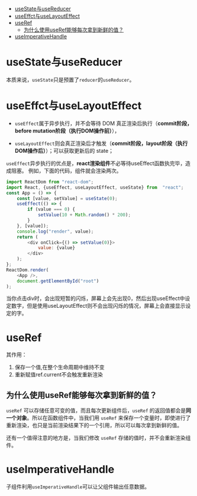 - [useState与useReducer](#usestate与usereducer)
- [useEffct与useLayoutEffect](#useeffct与uselayouteffect)
- [useRef](#useref)
  - [为什么使用useRef能够每次拿到新鲜的值？](#为什么使用useref能够每次拿到新鲜的值)
- [useImperativeHandle](#useimperativehandle)

# useState与useReducer

本质来说，`useState`只是预置了`reducer`的`useReducer`。

# useEffct与useLayoutEffect

- `useEffect`属于异步执行，并不会等待 DOM 真正渲染后执行（**commit阶段，before mutation阶段（执行DOM操作前）**），

- `useLayoutEffect`则会真正渲染后才触发（**commit阶段，layout阶段（执行DOM操作后）**）；可以获取更新后的 state；

`useEffect`异步执行的优点是，**react渲染组件**不必等待useEffect函数执完毕，造成阻塞。
例如，下面的代码，组件就会渲染两次。
```js
import ReactDom from "react-dom";
import React, {useEffect, useLayoutEffect, useState} from  "react";
const App = () => {
    const [value, setValue] = useState(0);
    useEffect(() => {
        if (value === 0) {
            setValue(10 + Math.random() * 200);
        }
    }, [value]);
    console.log("render", value);
    return (
        <div onClick={() => setValue(0)}>
            value: {value}
        </div>
    );
};
ReactDom.render(
    <App />,
    document.getElementById("root")
);
```

当你点击div时，会出现短暂的闪烁，屏幕上会先出现0，然后出现useEffect中设定数字，但是使用useLayoutEffect则不会出现闪烁的情况，屏幕上会直接显示设定的字。

# useRef
其作用：
1. 保存一个值,在整个生命周期中维持不变
2. 重新赋值ref.current不会触发重新渲染

## 为什么使用useRef能够每次拿到新鲜的值？

`useRef` 可以存储任意可变的值，而且每次更新组件后，`useRef` 的返回值都会是**同一个对象**。所以在函数组件中，当我们用 `useRef` 来保存一个变量时，即使进行了重新渲染，也只是当前渲染结果下的一个引用，所以可以每次拿到新鲜的值。

还有一个值得注意的地方是，当我们修改 `useRef` 存储的值时，并不会重新渲染组件。

<!-- ## 介绍

`ref`是reference（引用）的缩写。在React中，我们习惯用ref保存`DOM`。

事实上，任何需要被"引用"的数据都可以保存在ref中，useRef的出现将这种思想进一步发扬光大。

ref作为一种数据结构，有三种类型:

- string：不推荐使用
- function
- {currents: any}

与其他Hook一样，对于`mount`与`update`，useRef对应两个不同dispatcher。

```
function mountRef<T>(initialValue: T): {|current: T|} {
  // 获取当前useRef hook
  const hook = mountWorkInProgressHook();
  // 创建ref
  const ref = {current: initialValue};
  hook.memoizedState = ref;
  return ref;
}

function updateRef<T>(initialValue: T): {|current: T|} {
  // 获取当前useRef hook
  const hook = updateWorkInProgressHook();
  // 返回保存的数据
  return hook.memoizedState;
}
```

useRef仅仅是返回一个包含`current属性`的对象。

## ref的工作流程

在React中，HostComponent、ClassComponent、ForwardRef可以赋值`ref`属性。ref是用来获取真实dom元素或者是组件实例的属性。

```js
// HostComponent
<div ref={domRef}></div>
// ClassComponent / ForwardRef
<App ref={cpnRef} />
```

我们知道`HostComponent`在`commit`阶段的`mutation`阶段执行`DOM`操作。

所以，对应`ref`的更新也是发生在`mutation`阶段。

再进一步，mutation阶段执行DOM操作的依据为effectTag。

所以，对于HostComponent、ClassComponent如果包含ref操作，那么也会赋值相应的effectTag。

```js
// ...
export const Placement = /*                    */ 0b0000000000000010;
export const Update = /*                       */ 0b0000000000000100;
export const Deletion = /*                     */ 0b0000000000001000;
export const Ref = /*                          */ 0b0000000010000000;
// ...
```

所以，ref的工作流程可以分为两部分：

1. `render`阶段为含有`ref`属性的`fiber`添加`Ref effectTag`
   组件对应fiber被赋值Ref effectTag需要满足的条件：:
   - 对于`mount`，`workInProgress.ref !== null`，即存在ref属性
   - 对于`update`，`current.ref !== workInProgress.ref`，即ref属性改变
2. `commit`阶段为包含`Ref effectTag`的`fiber`执行对应操作
 -->


# useImperativeHandle

子组件利用`useImperativeHandle`可以让父组件输出任意数据。


